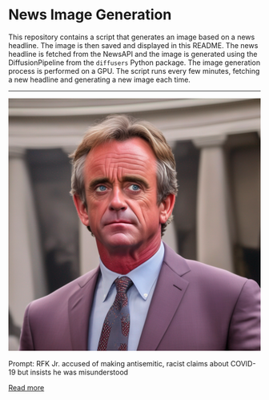 # News Image Generation
This repository contains a script that generates an image based on a news headline. The image is then saved and displayed in this README.
The news headline is fetched from the NewsAPI and the image is generated using the DiffusionPipeline from the `diffusers` Python package. The image generation process is performed on a GPU.
The script runs every few minutes, fetching a new headline and generating a new image each time.

---

![Generated Image](image.png)

Prompt: RFK Jr. accused of making antisemitic, racist claims about COVID-19 but insists he was misunderstood

[Read more](https://abcnews.go.com/Politics/rfk-jr-accused-making-antisemitic-racist-claims-covid/story?id=101323851)
